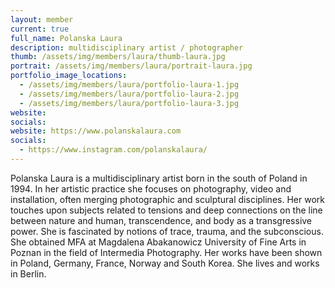 ```yaml
---
layout: member
current: true
full_name: Polanska Laura
description: multidisciplinary artist / photographer
thumb: /assets/img/members/laura/thumb-laura.jpg
portrait: /assets/img/members/laura/portrait-laura.jpg
portfolio_image_locations:
  - /assets/img/members/laura/portfolio-laura-1.jpg
  - /assets/img/members/laura/portfolio-laura-2.jpg
  - /assets/img/members/laura/portfolio-laura-3.jpg
website: 
socials: 
website: https://www.polanskalaura.com
socials: 
  - https://www.instagram.com/polanskalaura/
---
```

Polanska Laura is a multidisciplinary artist born in the south of Poland in 1994. In her artistic practice she focuses on photography, video and installation, often merging photographic and sculptural disciplines. Her work touches upon subjects related to tensions and deep connections on the line between nature and human, transcendence, and body as a transgressive power. She is fascinated by notions of trace, trauma, and the subconscious. She obtained MFA at Magdalena Abakanowicz University of Fine Arts in Poznan in the field of Intermedia Photography. Her works have been shown in Poland, Germany, France, Norway and South Korea. She lives and works in Berlin. 
